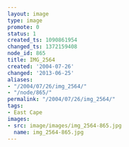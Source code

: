 ```yaml
---
layout: image
type: image
promote: 0
status: 1
created_ts: 1090861954
changed_ts: 1372159408
node_id: 865
title: IMG_2564
created: '2004-07-26'
changed: '2013-06-25'
aliases:
- "/2004/07/26/img_2564/"
- "/node/865/"
permalink: "/2004/07/26/img_2564/"
tags:
- East Cape
images:
- src: image/images/img_2564-865.jpg
  name: img_2564-865.jpg
---
```


